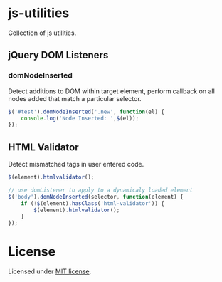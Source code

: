 # js-utilities

Collection of js utilities.

## jQuery DOM Listeners

### domNodeInserted

Detect additions to DOM within target element, perform callback on all nodes added that match a particular selector.

```javascript
$('#test').domNodeInserted('.new', function(el) { 
	console.log('Node Inserted: ',$(el)); 
});
```

## HTML Validator

Detect mismatched tags in user entered code.

```javascript
$(element).htmlvalidator();

// use domListener to apply to a dynamicaly loaded element
$('body').domNodeInserted(selector, function(element) {
	if (!$(element).hasClass('html-validator')) {
		$(element).htmlvalidator();
	}
});
```


# License

Licensed under <a href="http://opensource.org/licenses/MIT">MIT license</a>.

